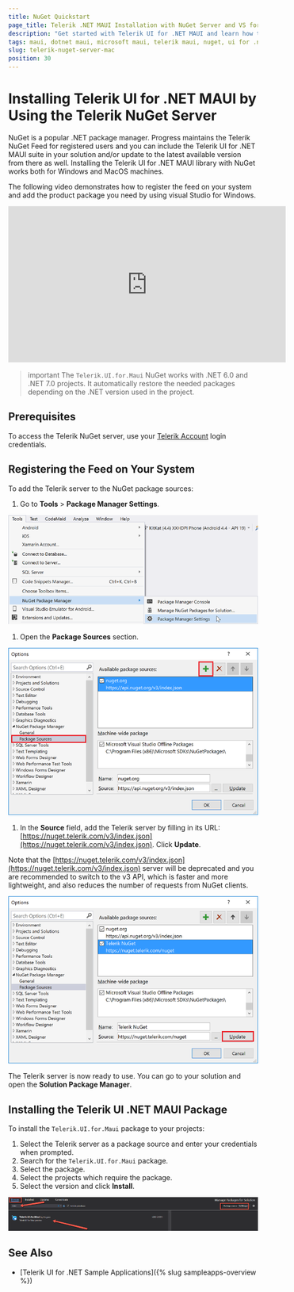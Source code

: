 ```yaml
---
title: NuGet Quickstart
page_title: Telerik .NET MAUI Installation with NuGet Server and VS for Windows
description: "Get started with Telerik UI for .NET MAUI and learn how to install the controls by using the Telerik NuGet Server with Visual Studio for Windows."
tags: maui, dotnet maui, microsoft maui, telerik maui, nuget, ui for .net maui
slug: telerik-nuget-server-mac
position: 30
---
```


# Installing Telerik UI for .NET MAUI by Using the Telerik NuGet Server

NuGet is a popular .NET package manager. Progress maintains the Telerik NuGet Feed for registered users and you can include the Telerik UI for .NET MAUI suite in your solution and/or update to the latest available version from there as well. Installing the Telerik UI for .NET MAUI library with NuGet works both for Windows and MacOS machines.

The following video demonstrates how to register the feed on your system and add the product package you need by using visual Studio for Windows.  

<iframe width="560" height="315" src="https://www.youtube.com/embed/c3m_BLMXNDk" frameborder="0" allow="accelerometer; autoplay; encrypted-media; gyroscope; picture-in-picture" allowfullscreen></iframe>

>important The `Telerik.UI.for.Maui` NuGet works with .NET 6.0 and .NET 7.0 projects. It automatically restore the needed packages depending on the .NET version used in the project.

## Prerequisites

To access the Telerik NuGet server, use your [Telerik Account](https://www.telerik.com/account) login credentials.

## Registering the Feed on Your System

To add the Telerik server to the NuGet package sources:

1. Go to **Tools** > **Package Manager Settings**.

  ![Telerik NuGet Package](images/nuget-vs-pm-settings.png)

1. Open the **Package Sources** section.

  ![Telerik NuGet Package](images/nuget-vs-add-source.png)

1. In the **Source** field, add the Telerik server by filling in its URL: [https://nuget.telerik.com/v3/index.json](https://nuget.telerik.com/v3/index.json). Click **Update**.

  Note that the [https://nuget.telerik.com/v3/index.json](https://nuget.telerik.com/v3/index.json) server will be deprecated and you are recommended to switch to the v3 API, which is faster and more lightweight, and also reduces the number of requests from NuGet clients.

  ![Telerik NuGet Package](images/nuget-vs-telerik-server.png)

The Telerik server is now ready to use. You can go to your solution and open the **Solution Package Manager**.

## Installing the Telerik UI .NET MAUI Package

To install the `Telerik.UI.for.Maui` package to your projects:

1. Select the Telerik server as a package source and enter your credentials when prompted.
1. Search for the `Telerik.UI.for.Maui` package.
1. Select the package.
1. Select the projects which require the package.
1. Select the version and click **Install**.

![Telerik .NET MAUI Package](images/maui-nuget.png)

## See Also

- [Telerik UI for .NET Sample Applications]({% slug sampleapps-overview %})
